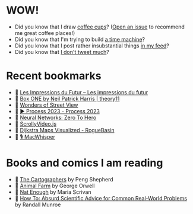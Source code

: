 # WOW!

- Did you know that I draw [coffee cups](https://papercups.mamuso.net/)? ([Open an issue](https://github.com/mamuso/papercups/issues) to recommend me great coffee places!)
- Did you know that I'm trying to build [a time machine](https://github.com/mamuso/fluxcapacitor)?
- Did you know that I post rather insubstantial things [in my feed](https://feed.mamuso.net/)?
- Did you know that [I don't tweet much](https://twitter.com/mamuso)?

# Recent bookmarks

- 👀 [Les Impressions du Futur – Les impressions du futur](https://www.riadsattouf.com/en)
- 👀 [Box ONE by Neil Patrick Harris | theory11](https://store.theory11.com/products/boxone)
- 👀 [Wonders of Street View](https://neal.fun/wonders-of-street-view/)
- 👀 [▶ Process 2023 - Process 2023](https://www.figma.com/proto/fSeQqlIw4aZpGrTs9LjDIY/Process-2023?page-id=0%3A1&node-id=1%3A3&viewport=478%2C160%2C0.07&scaling=containn)
- 👀 [Neural Networks: Zero To Hero](https://karpathy.ai/zero-to-hero.html)
- 👀 [ScrollyVideo.js](https://scrollyvideo.js.org/)
- 👀 [Dijkstra Maps Visualized - RogueBasin](http://www.roguebasin.com/index.php/Dijkstra_Maps_Visualized)
- 👀 [🎙️ MacWhisper](https://goodsnooze.gumroad.com/l/macwhisper)


# Books and comics I am reading

- 📘 [The Cartographers](https://www.goodreads.com/book/show/56224531) by Peng Shepherd
- 📘 [Animal Farm](https://www.goodreads.com/book/show/8349198) by George Orwell
- 📘 [Nat Enough](https://www.goodreads.com/book/show/45714795) by Maria Scrivan
- 📘 [How To: Absurd Scientific Advice for Common Real-World Problems](https://www.goodreads.com/book/show/43851501) by Randall Munroe

